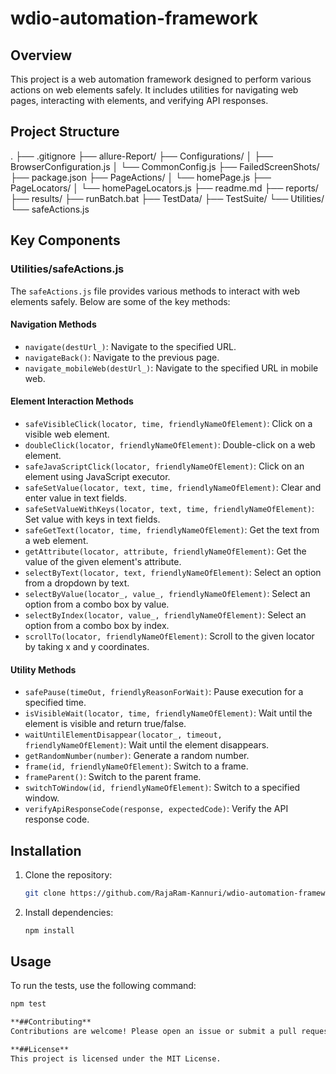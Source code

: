 # wdio-automation-framework

## Overview

This project is a web automation framework designed to perform various actions on web elements safely. It includes utilities for navigating web pages, interacting with elements, and verifying API responses.

## Project Structure

.
├── .gitignore
├── allure-Report/
├── Configurations/
│   ├── BrowserConfiguration.js
│   └── CommonConfig.js
├── FailedScreenShots/
├── package.json
├── PageActions/
│   └── homePage.js
├── PageLocators/
│   └── homePageLocators.js
├── readme.md
├── reports/
├── results/
├── runBatch.bat
├── TestData/
├── TestSuite/
└── Utilities/
    └── safeActions.js

## Key Components

### Utilities/safeActions.js

The `safeActions.js` file provides various methods to interact with web elements safely. Below are some of the key methods:

#### Navigation Methods
- `navigate(destUrl_)`: Navigate to the specified URL.
- `navigateBack()`: Navigate to the previous page.
- `navigate_mobileWeb(destUrl_)`: Navigate to the specified URL in mobile web.

#### Element Interaction Methods
- `safeVisibleClick(locator, time, friendlyNameOfElement)`: Click on a visible web element.
- `doubleClick(locator, friendlyNameOfElement)`: Double-click on a web element.
- `safeJavaScriptClick(locator, friendlyNameOfElement)`: Click on an element using JavaScript executor.
- `safeSetValue(locator, text, time, friendlyNameOfElement)`: Clear and enter value in text fields.
- `safeSetValueWithKeys(locator, text, time, friendlyNameOfElement)`: Set value with keys in text fields.
- `safeGetText(locator, time, friendlyNameOfElement)`: Get the text from a web element.
- `getAttribute(locator, attribute, friendlyNameOfElement)`: Get the value of the given element's attribute.
- `selectByText(locator, text, friendlyNameOfElement)`: Select an option from a dropdown by text.
- `selectByValue(locator_, value_, friendlyNameOfElement)`: Select an option from a combo box by value.
- `selectByIndex(locator, value_, friendlyNameOfElement)`: Select an option from a combo box by index.
- `scrollTo(locator, friendlyNameOfElement)`: Scroll to the given locator by taking x and y coordinates.

#### Utility Methods
- `safePause(timeOut, friendlyReasonForWait)`: Pause execution for a specified time.
- `isVisibleWait(locator, time, friendlyNameOfElement)`: Wait until the element is visible and return true/false.
- `waitUntilElementDisappear(locator_, timeout, friendlyNameOfElement)`: Wait until the element disappears.
- `getRandomNumber(number)`: Generate a random number.
- `frame(id, friendlyNameOfElement)`: Switch to a frame.
- `frameParent()`: Switch to the parent frame.
- `switchToWindow(id, friendlyNameOfElement)`: Switch to a specified window.
- `verifyApiResponseCode(response, expectedCode)`: Verify the API response code.

## Installation

1. Clone the repository:
    ```sh
    git clone https://github.com/RajaRam-Kannuri/wdio-automation-framework
    ```

2. Install dependencies:
    ```sh
    npm install
    ```

## Usage

To run the tests, use the following command:
```sh
npm test

**##Contributing**
Contributions are welcome! Please open an issue or submit a pull request for any improvements or bug fixes.

**##License**
This project is licensed under the MIT License.
